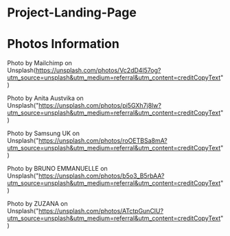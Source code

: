 # Project-Landing-Page

# Photos Information

Photo by Mailchimp on Unsplash(https://unsplash.com/photos/Vc2dD4l57og?utm_source=unsplash&utm_medium=referral&utm_content=creditCopyText")

Photo by Anita Austvika on Unsplash("https://unsplash.com/photos/pi5GXh7j8lw?utm_source=unsplash&utm_medium=referral&utm_content=creditCopyText")

Photo by Samsung UK on Unsplash("https://unsplash.com/photos/roOETBSa8mA?utm_source=unsplash&utm_medium=referral&utm_content=creditCopyText")

Photo by BRUNO EMMANUELLE on Unsplash("https://unsplash.com/photos/b5o3_B5rbAA?utm_source=unsplash&utm_medium=referral&utm_content=creditCopyText")

Photo by ZUZANA on Unsplash("https://unsplash.com/photos/ATctpGunClU?utm_source=unsplash&utm_medium=referral&utm_content=creditCopyText")